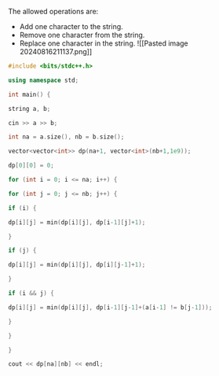 The allowed operations are:

- Add one character to the string.
- Remove one character from the string.
- Replace one character in the string.
![[Pasted image 20240816211137.png]]
```c++
#include <bits/stdc++.h>

using namespace std;

int main() {

string a, b;

cin >> a >> b;

int na = a.size(), nb = b.size();

vector<vector<int>> dp(na+1, vector<int>(nb+1,1e9));

dp[0][0] = 0;

for (int i = 0; i <= na; i++) {

for (int j = 0; j <= nb; j++) {

if (i) {

dp[i][j] = min(dp[i][j], dp[i-1][j]+1);

}

if (j) {

dp[i][j] = min(dp[i][j], dp[i][j-1]+1);

}

if (i && j) {

dp[i][j] = min(dp[i][j], dp[i-1][j-1]+(a[i-1] != b[j-1]));

}

}

}

cout << dp[na][nb] << endl;
```